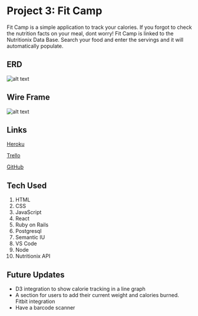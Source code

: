 # Project 3: Fit Camp

Fit Camp is a simple application to track your calories. If you forgot to check the nutrition facts on your meal, dont worry! Fit Camp is linked to the Nutritionix Data Base. Search your food and enter the servings and it will automatically populate.


## ERD
![alt text](https://i.imgur.com/tNC4FVh.jpg)

## Wire Frame
![alt text](https://i.imgur.com/ksaRoMJ.jpg)

## Links

[Heroku](https://ancient-shelf-94397.herokuapp.com/users/1)

[Trello](https://trello.com/b/rReM72Pp/project-4)

[GitHub](https://github.com/moontaekim/Project_4)

## Tech Used
1. HTML
2. CSS
3. JavaScript
4. React
5. Ruby on Rails
6. Postgresql
7. Semantic IU
9. VS Code
10. Node
11. Nutritionix API

## Future Updates

* D3 integration to show calorie tracking in a line graph
* A section for users to add their current weight and calories burned. Fitbit integration
* Have a barcode scanner